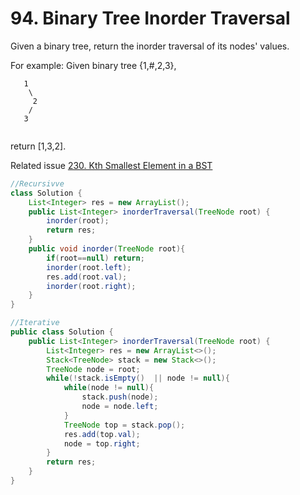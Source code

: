 # 94. Binary Tree Inorder Traversal   

Given a binary tree, return the inorder traversal of its nodes' values.


For example:
Given binary tree {1,#,2,3},

```
   1
    \
     2
    /
   3
   
```   

return [1,3,2].


Related issue [230. Kth Smallest Element in a BST](230.md)


```java
//Recursivve
class Solution {
    List<Integer> res = new ArrayList();
    public List<Integer> inorderTraversal(TreeNode root) {
        inorder(root);
        return res;
    }
    public void inorder(TreeNode root){
        if(root==null) return;
        inorder(root.left);
        res.add(root.val);
        inorder(root.right);
    }
}
```

```java
//Iterative
public class Solution {
    public List<Integer> inorderTraversal(TreeNode root) {
        List<Integer> res = new ArrayList<>();
        Stack<TreeNode> stack = new Stack<>();
        TreeNode node = root;
        while(!stack.isEmpty()  || node != null){
            while(node != null){
                stack.push(node);
                node = node.left;
            }
            TreeNode top = stack.pop();
            res.add(top.val);
            node = top.right;
        }
        return res;
    }
}
```
